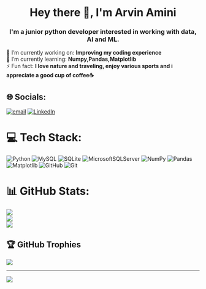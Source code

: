 <h1 align="center">Hey there 🍻, I'm Arvin Amini</h1>
<h3 align="center">I'm a junior python developer interested in working with data, AI and ML.</h3>

🔭 I’m currently working on: **Improving my coding experience**<br>🌱 I’m currently learning: **Numpy,Pandas,Matplotlib**<br>⚡ Fun fact: **I love nature and traveling, enjoy various sports and i appreciate a good cup of coffee☕**<br>


## 🌐 Socials:
[![email](https://img.shields.io/badge/Email-D14836?logo=gmail&logoColor=white)](mailto:arvin.workshop101@gmail.com)
[![LinkedIn](https://img.shields.io/badge/LinkedIn-%230077B5.svg?logo=linkedin&logoColor=white)](https://www.linkedin.com/in/arvin-amini-769ba9342/)


# 💻 Tech Stack:
![Python](https://img.shields.io/badge/python-3670A0?style=flat&logo=python&logoColor=ffdd54) ![MySQL](https://img.shields.io/badge/mysql-4479A1.svg?style=flat&logo=mysql&logoColor=white) ![SQLite](https://img.shields.io/badge/sqlite-%2307405e.svg?style=flat&logo=sqlite&logoColor=white) ![MicrosoftSQLServer](https://img.shields.io/badge/Microsoft%20SQL%20Server-CC2927?style=plastic&logo=microsoft%20sql%20server&logoColor=white) ![NumPy](https://img.shields.io/badge/numpy-%23013243.svg?style=plastic&logo=numpy&logoColor=white) ![Pandas](https://img.shields.io/badge/pandas-%23150458.svg?style=plastic&logo=pandas&logoColor=white) ![Matplotlib](https://img.shields.io/badge/Matplotlib-%23ffffff.svg?style=plastic&logo=Matplotlib&logoColor=black)
![GitHub](https://img.shields.io/badge/github-%23121011.svg?style=flat&logo=github&logoColor=white) ![Git](https://img.shields.io/badge/git-%23F05033.svg?style=flat&logo=git&logoColor=white)

# 📊 GitHub Stats:
![](https://github-readme-stats.vercel.app/api?username=ArvinAminii&theme=transparent&hide_border=false&include_all_commits=true&count_private=false)<br/>
![](https://nirzak-streak-stats.vercel.app/?user=ArvinAminii&theme=transparent&hide_border=false)<br/>
![](https://github-readme-stats.vercel.app/api/top-langs/?username=ArvinAminii&theme=transparent&hide_border=false&include_all_commits=true&count_private=false&layout=compact)

## 🏆 GitHub Trophies
![](https://github-profile-trophy.vercel.app/?username=ArvinAminii&theme=transparent&no-frame=false&no-bg=true&margin-w=4)

---
[![](https://visitcount.itsvg.in/api?id=ArvinAminii&icon=5&color=1)](https://visitcount.itsvg.in)

